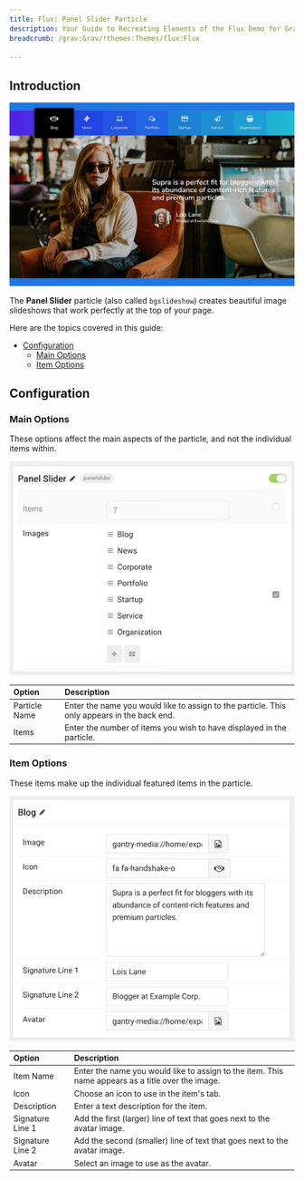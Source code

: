 ```yaml
---
title: Flux: Panel Slider Particle
description: Your Guide to Recreating Elements of the Flux Demo for Grav
breadcrumb: /grav:Grav/!themes:Themes/flux:Flux

---
```


## Introduction

![](assets/particle_panel1.jpeg)

The **Panel Slider** particle (also called `bgslideshow`) creates beautiful image slideshows that work perfectly at the top of your page.

Here are the topics covered in this guide:

* [Configuration](#configuration)
    - [Main Options](#main-options)
    - [Item Options](#item-options)

## Configuration

### Main Options 

These options affect the main aspects of the particle, and not the individual items within.

![](assets/particle_panel2.jpeg)

| Option        | Description                                                                                 |
| :-----        | :-----                                                                                      |
| Particle Name | Enter the name you would like to assign to the particle. This only appears in the back end. |
| Items         | Enter the number of items you wish to have displayed in the particle.                       |

### Item Options

These items make up the individual featured items in the particle.

![](assets/particle_panel3.jpeg)

| Option           | Description                                                                                       |
| :-----           | :-----                                                                                            |
| Item Name        | Enter the name you would like to assign to the item. This name appears as a title over the image. |
| Icon             | Choose an icon to use in the item's tab.                                                          |
| Description      | Enter a text description for the item.                                                            |
| Signature Line 1 | Add the first (larger) line of text that goes next to the avatar image.                           |
| Signature Line 2 | Add the second (smaller) line of text that goes next to the avatar image.                         |
| Avatar           | Select an image to use as the avatar.                                                             |




